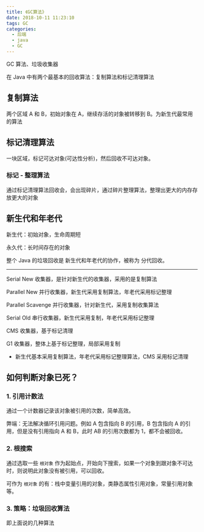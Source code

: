```yaml
---
title: 《GC算法》
date: 2018-10-11 11:23:10
tags: GC
categories:
  - 后端
  - java
  - GC
---
```


GC 算法、垃圾收集器

在 Java 中有两个最基本的回收算法：复制算法和标记清理算法

<!-- more -->

## 复制算法

两个区域 A 和 B，初始对象在 A，继续存活的对象被转移到 B。为新生代最常用的算法

## 标记清理算法

一块区域，标记可达对象(可达性分析)，然后回收不可达对象。

### 标记 - 整理算法

通过标记清理算法回收会，会出现碎片，通过碎片整理算法，整理出更大的内存存放更大的对象

## 新生代和年老代

新生代：初始对象，生命周期短

永久代：长时间存在的对象

整个 Java 的垃圾回收是 新生代和年老代的协作，被称为 分代回收。

---

Serial New 收集器，是针对新生代的收集器，采用的是复制算法

Parallel New 并行收集器，新生代采用复制算法，年老代采用标记整理

Parallel Scavenge 并行收集器，针对新生代，采用复制收集算法

Serial Old 串行收集器，新生代采用复制，年老代采用标记整理

CMS 收集器，基于标记清理

G1 收集器，整体上基于标记整理，局部采用复制

- 新生代基本采用复制算法，年老代采用标记整理算法，CMS 采用标记清理

## 如何判断对象已死？

### 1. 引用计数法

通过一个计数器记录该对象被引用的次数，简单高效。

弊端：无法解决循环引用问题。例如 A 包含指向 B 的引用，B 包含指向 A 的引用，但是没有引用指向 A 和 B，此时 AB 的引用次数都为 1，都不会被回收。

### 2. 根搜索

通过选取一些 `根对象` 作为起始点，开始向下搜索，如果一个对象到跟对象不可达时，则说明此对象没有被引用，可以回收。

可作为 `根对象` 的有：栈中变量引用的对象，类静态属性引用对象，常量引用对象等。

### 3. 策略：垃圾回收算法

即上面说的几种算法
